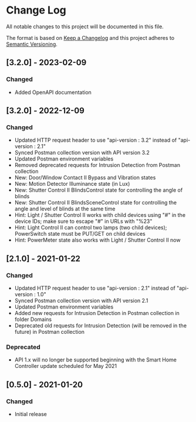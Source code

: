 
# Change Log
All notable changes to this project will be documented in this file.

The format is based on [Keep a Changelog](http://keepachangelog.com/)
and this project adheres to [Semantic Versioning](http://semver.org/).

## [3.2.0] - 2023-02-09
### Changed
- Added OpenAPI documentation

## [3.2.0] - 2022-12-09
### Changed
- Updated HTTP request header to use "api-version : 3.2" instead of "api-version : 2.1"
- Synced Postman collection version with API version 3.2
- Updated Postman environment variables
- Removed deprecated requests for Intrusion Detection from Postman collection
- New: Door/Window Contact II Bypass and Vibration states
- New: Motion Detector Illuminance state (in Lux)
- New: Shutter Control II BlindsControl state for controlling the angle of blinds
- New: Shutter Control II BlindsSceneControl state for controlling the angle and level of blinds at the same time
- Hint: Light / Shutter Control II works with child devices using "#" in the device IDs; make sure to escape "#" in URLs with "%23"
- Hint: Light Control II can control two lamps (two child devices); PowerSwitch state must be PUT/GET on child devices
- Hint: PowerMeter state also works with Light / Shutter Control II now

## [2.1.0] - 2021-01-22
### Changed
- Updated HTTP request header to use "api-version : 2.1" instead of "api-version : 1.0"
- Synced Postman collection version with API version 2.1
- Updated Postman environment variables
- Added new requests for Intrusion Detection in Postman collection in folder Domains
- Deprecated old requests for Intrusion Detection (will be removed in the future) in Postman collection

### Deprecated
- API 1.x will no longer be supported beginning with the Smart Home Controller update scheduled for May 2021

## [0.5.0] - 2021-01-20
### Changed
- Initial release
